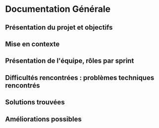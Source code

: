 # Documentation Générale

## Présentation du projet et objectifs

## Mise en contexte

## Présentation de l'équipe, rôles par sprint

## Difficultés rencontrées : problèmes techniques rencontrés

## Solutions trouvées

## Améliorations possibles
